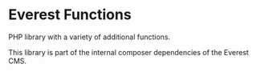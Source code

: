 # Everest Functions
PHP library with a variety of additional functions.

This library is part of the internal composer dependencies of the Everest CMS.
